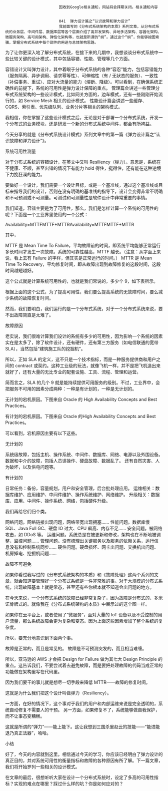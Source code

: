 
                            
                            因收到Google相关通知，网站将会择期关闭。相关通知内容
                            
                            
                            041  弹力设计篇之“认识故障和弹力设计”
                            我前面写的《分布式系统架构的本质》系列文章，从分布式系统的业务层、中间件层、数据库层等各个层面介绍了高并发架构、异地多活架构、容器化架构、微服务架构、高可用架构、弹性化架构等，也就是所谓的“纲”。通过这个“纲”，你能够按图索骥，掌握分布式系统中每个部件的用途与总体架构思路。

为了让你更深入地了解分布式系统，在接下来的几期中，我想谈谈分布式系统中一些比较关键的设计模式，其中包括容错、性能、管理等几个方面。


容错设计又叫弹力设计，其中着眼于分布式系统的各种“容忍”能力，包括容错能力（服务隔离、异步调用、请求幂等性）、可伸缩性（有 / 无状态的服务）、一致性（补偿事务、重试）、应对大流量的能力（熔断、降级）。可以看到，在确保系统正确性的前提下，系统的可用性是弹力设计保障的重点。
管理篇会讲述一些管理分布式系统架构的一些设计模式，比如网关方面的，边车模式，还有一些刚刚开始流行的，如 Service Mesh 相关的设计模式。
性能设计篇会讲述一些缓存、CQRS、索引表、优先级队列、业务分片等相关的架构模式。


我相信，你在掌握了这些设计模式之后，无论是对于部署一个分布式系统，开发一个分布式的业务模块，还是研发一个新的分布式系统中间件，都会有所裨益。

今天分享的就是《分布式系统设计模式》系列文章中的第一篇《弹力设计篇之“认识故障和弹力设计”》。

系统可用性测量

对于分布式系统的容错设计，在英文中又叫 Resiliency（弹力）。意思是，系统在不健康、不顺，甚至出错的情况下有能力 hold 得住，挺得住，还有能在这种逆境下力挽狂澜的能力。

要做好一个设计，我们需要一个设计目标，或是一个基准线，通过这个基准线或目标来指导我们的设计，否则在没有明确的基准线的指导下，设计会变得非常不明确和不可预测或不可测量。可测试和可测量性是软件设计中非常重要的事情。

我们知道，容错主要是为了可用性，那么，我们是怎样计算一个系统的可用性的呢？下面是一个工业界里使用的一个公式：

Availability=MTTFMTTF+MTTRAvailability=MTTFMTTF+MTTR

其中，


MTTF 是 Mean Time To Failure，平均故障前的时间，即系统平均能够正常运行多长时间才发生一次故障。系统的可靠性越高，MTTF 越长。（注意：从字面上来说，看上去有 Failure 的字样，但其实是正常运行的时间。）
MTTR 是 Mean Time To Recovery，平均修复时间，即从故障出现到故障修复的这段时间，这段时间越短越好。


这个公式就是计算系统可用性的，也就是我们常说的，多少个 9，如下表所示。



根据上面的这个公式，为了提高可用性，我们要么提高系统的无故障时间，要么减少系统的故障恢复时间。

然而，我们要明白，我们运行的是一个分布式系统，对于一个分布式系统来说，要不出故障简直是太难了。

故障原因

老实说，我们很难计算我们设计的系统有多少的可用性，因为影响一个系统的因素实在是太多了，除了软件设计，还有硬件，还有第三方服务（如电信联通的宽带 SLA），当然包括“建筑施工队的挖掘机”。

所以，正如 SLA 的定义，这不只是一个技术指标，而是一种服务提供商和用户之间的 contract 或契约。这种工业级的玩法，就像飞机一样，并不是把飞机造出来就好了，还有大量的无比专业的配套设施、工具、流程、管理和运营。

简而言之，SLA 的几个 9 就是能持续提供可用服务的级别。不过，工业界中，会把服务不可用的因素分成两种：一种是有计划的，一种是无计划的。

无计划的宕机原因。下图来自 Oracle 的 High Availability Concepts and Best Practices。



有计划的宕机原因。下图来自 Oracle 的High Availability Concepts and Best Practices。



可以看到，宕机原因主要有以下这些。

无计划的


系统级故障，包括主机、操作系统、中间件、数据库、网络、电源以及外围设备。
数据和中介的故障，包括人员误操作、硬盘故障、数据乱了。
还有自然灾害、人为破坏，以及供电问题等。


有计划的


日常任务：备份，容量规划，用户和安全管理，后台批处理应用。
运维相关：数据库维护、应用维护、中间件维护、操作系统维护、网络维护。
升级相关：数据库、应用、中间件、操作系统、网络，包括硬件升级。


我们再给它们归个类。


网络问题。网络链接出现问题，网络带宽出现拥塞……
性能问题。数据库慢 SQL、Java Full GC、硬盘 IO 过大、CPU 飙高、内存不足……
安全问题。被网络攻击，如 DDoS 等。
运维问题。系统总是在被更新和修改，架构也在不断地被调整，监控问题……
管理问题。没有梳理出关键服务以及服务的依赖关系，运行信息没有和控制系统同步……
硬件问题。硬盘损坏、网卡出问题、交换机出问题、机房掉电、挖掘机问题……


故障不可避免

如果你看过我写过的《分布式系统架构的本质》和《故障处理》这两个系列的文章，就会知道要管理好一个分布式系统是一件非常难的事。对于大规模的分布式系统，出现故障基本上就是常态，甚至还有些你根本就不知道会出问题的地方。

在今天来说，一个分布式系统的故障已经非常复杂了，因为故障是分布式的、多米诺骨牌式的。就像我在《分布式系统架构的本质》中展示过的这个图一样。



如果你在云平台上，或者使用了“微服务”，面对大量的 IoT 设备以及不受控制的用户流量，那么系统故障会更为复杂和变态。因为上面这些因素增加了整个系统的复杂度。

所以，要充分地意识到下面两个事。


故障是正常的，而且是常见的。
故障是不可预测突发的，而且相当难缠。


所以，亚马逊的 AWS 才会把 Design for Failure 做为其七大 Design Principle 的重点。这告诉我们，不要尝试着去避免故障，而是要把处理故障的代码当成正常的功能做在架构里写在代码里。

因为我们要干的事儿就是想尽一切手段来降低 MTTR——故障的修复时间。

这就是为什么我们把这个设计叫做弹力（Resiliency）。


一方面，在好的情况下，这个事对于我们的用户和内部运维来说是完全透明的，系统自动修复不需要人的干预。
另一方面，如果修复不了，系统能够做自我保护，而不让事态变糟糕。


这就是所谓的“弹力”——能上能下。这让我想到三国杀里赵云的技能——“能进能退乃真正法器”，哈哈。

小结

好了，今天的内容就到这里。相信通过今天的学习，你应该已经明白了弹力设计的真正目的，并对系统可用性的衡量指标和故障的各种原因有所了解。下一篇文章，我们将开始罗列一些相关的设计模式。

在文章的最后，很想听听大家在设计一个分布式系统时，设定了多高的可用性指标？实现的难点在哪里？踩过什么样的坑？你是如何应对的？

                        
                        
                            